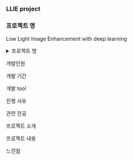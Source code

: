 ### LLIE project

### 프로젝트 명
Low Light Image Enhancement with deep learning

<details>
<summary>
  프로젝트 명
</summary>
   토글 안 내용
</details>


개발인원

개발 기간

개발 tool

진행 사유

관련 전공

프로젝트 소개

프로젝트 내용

느낀점
